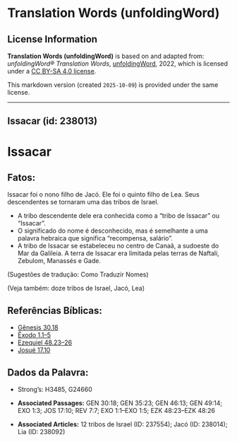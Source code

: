 # Translation Words (unfoldingWord)

## License Information

**Translation Words (unfoldingWord)** is based on and adapted from: _unfoldingWord® Translation Words_, [unfoldingWord](https://unfoldingword.org/utw), 2022, which is licensed under a [CC BY-SA 4.0 license](https://creativecommons.org/licenses/by-sa/4.0/legalcode.en).

This markdown version (created `2025-10-09`) is provided under the same license.



--------------------------------

## Issacar (id: 238013)

Issacar
=======

Fatos:
------

Issacar foi o nono filho de Jacó. Ele foi o quinto filho de Lea. Seus descendentes se tornaram uma das tribos de Israel.

* A tribo descendente dele era conhecida como a “tribo de Issacar” ou “Issacar”.
* O significado do nome é desconhecido, mas é semelhante a uma palavra hebraica que significa “recompensa, salário”.
* A tribo de Issacar se estabeleceu no centro de Canaã, a sudoeste do Mar da Galileia. A terra de Issacar era limitada pelas terras de Naftali, Zebulom, Manassés e Gade.

(Sugestões de tradução: Como Traduzir Nomes)

(Veja também: doze tribos de Israel, Jacó, Lea)

Referências Bíblicas:
---------------------

* [Gênesis 30\.18](https://ref.ly/Gen30:18)
* [Êxodo 1\.1–5](https://ref.ly/Exod1:1-Exod1:5)
* [Ezequiel 48\.23–26](https://ref.ly/Ezek48:23-Ezek48:26)
* [Josué 17\.10](https://ref.ly/Josh17:10)

Dados da Palavra:
-----------------

* Strong’s: H3485, G24660

* **Associated Passages:** GEN 30:18; GEN 35:23; GEN 46:13; GEN 49:14; EXO 1:3; JOS 17:10; REV 7:7; EXO 1:1–EXO 1:5; EZK 48:23–EZK 48:26
* **Associated Articles:** 12 tribos de Israel (ID: 237554); Jacó (ID: 238014); Lia (ID: 238092)


